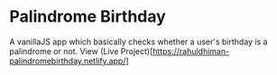 # Palindrome Birthday

A vanillaJS app which basically checks whether a user's birthday is a palindrome or not. View (Live Project)[https://rahuldhiman-palindromebirthday.netlify.app/]

